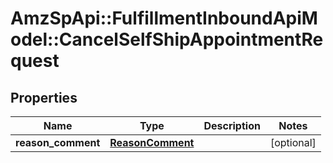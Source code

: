 # AmzSpApi::FulfillmentInboundApiModel::CancelSelfShipAppointmentRequest

## Properties
Name | Type | Description | Notes
------------ | ------------- | ------------- | -------------
**reason_comment** | [**ReasonComment**](ReasonComment.md) |  | [optional] 

